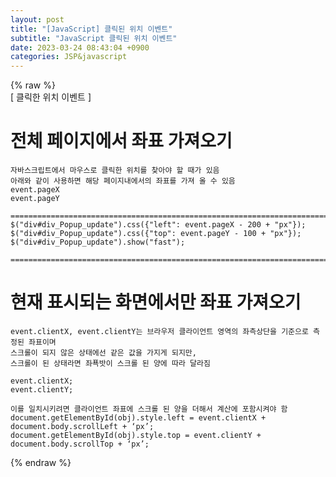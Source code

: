 ```yaml
---  
layout: post  
title: "[JavaScript] 클릭된 위치 이벤트"  
subtitle: "JavaScript 클릭된 위치 이벤트"  
date: 2023-03-24 08:43:04 +0900  
categories: JSP&javascript  
---  
```

{% raw %}  
[ 클릭한 위치 이벤트 ]  
  
  
# 전체 페이지에서 좌표 가져오기  
  
	자바스크립트에서 마우스로 클릭한 위치를 찾아야 할 때가 있음  
	아래와 같이 사용하면 해당 페이지내에서의 좌표를 가져 올 수 있음  
	event.pageX  
	event.pageY  
  
	=================================================================================================================  
	$("div#div_Popup_update").css({"left": event.pageX - 200 + "px"});  
	$("div#div_Popup_update").css({"top": event.pageY - 100 + "px"});  
	$("div#div_Popup_update").show("fast");  
  
	=================================================================================================================  
  
  
# 현재 표시되는 화면에서만 좌표 가져오기  
  
	event.clientX, event.clientY는 브라우저 클라이언트 영역의 좌측상단을 기준으로 측정된 좌표이며  
	스크롤이 되지 않은 상태에선 같은 값을 가지게 되지만,  
	스크롤이 된 상태라면 좌푝밧이 스크롤 된 양에 따라 달라짐  
  
	event.clientX;  
	event.clientY;  
  
	이를 일치시키려면 클라이언트 좌표에 스크롤 된 양을 더해서 계산에 포함시켜야 함  
	document.getElementById(obj).style.left = event.clientX + document.body.scrollLeft + ‘px’;  
	document.getElementById(obj).style.top = event.clientY + document.body.scrollTop + ‘px’;  
  
  
  
{% endraw %}